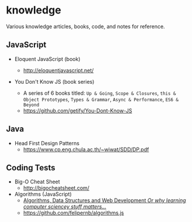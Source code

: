 # knowledge
Various knowledge articles, books, code, and notes for reference.

## JavaScript
- Eloquent JavaScript (book)
  - http://eloquentjavascript.net/

- You Don't Know JS (book series)
  - A series of 6 books titled: `Up & Going`, `Scope & Closures`, `this & Object Prototypes`, `Types & Grammar`, `Async & Performance`, `ES6 & Beyond`
  - https://github.com/getify/You-Dont-Know-JS

## Java
- Head First Design Patterns
  - https://www.cp.eng.chula.ac.th/~wiwat/SDD/DP.pdf

## Coding Tests
- Big-O Cheat Sheet
  - http://bigocheatsheet.com/
- Algorithms (JavaScript)
  - [Algorithms, Data Structures and Web Development *Or why learning computer sciencey stuff matters…*](https://medium.com/@felipernb/algorithms-data-structures-and-web-development-7772e088f1d3)
  - https://github.com/felipernb/algorithms.js
